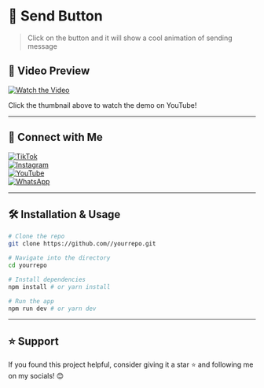 # 🚀 Send Button

> Click on the button and it will show a cool animation of sending message

## 🎥 Video Preview

[![Watch the Video](https://img.youtube.com/vi/YOUR_VIDEO_ID/maxresdefault.jpg)](https://www.youtube.com/watch?v=YOUR_VIDEO_ID)

Click the thumbnail above to watch the demo on YouTube!

---

## 📱 Connect with Me

[![TikTok](https://img.shields.io/badge/TikTok-%23000000.svg?style=for-the-badge&logo=TikTok&logoColor=white)](https://www.tiktok.com/@senpai_scripts)  
[![Instagram](https://img.shields.io/badge/Instagram-%23E4405F.svg?style=for-the-badge&logo=Instagram&logoColor=white)](https://www.instagram.com/senpai_scripts)  
[![YouTube](https://img.shields.io/badge/YouTube-%23FF0000.svg?style=for-the-badge&logo=YouTube&logoColor=white)](https://www.youtube.com/@senpai-scripts)  
[![WhatsApp](https://img.shields.io/badge/WhatsApp-%25D366.svg?style=for-the-badge&logo=WhatsApp&logoColor=white)](https://whatsapp.com/channel/0029Vb4kvri0AgW3jCPfcU3K)  

---

## 🛠️ Installation & Usage

```bash
# Clone the repo
git clone https://github.com//yourrepo.git

# Navigate into the directory
cd yourrepo

# Install dependencies
npm install # or yarn install

# Run the app
npm run dev # or yarn dev
```

---

## ⭐ Support
If you found this project helpful, consider giving it a star ⭐️ and following me on my socials! 😊
